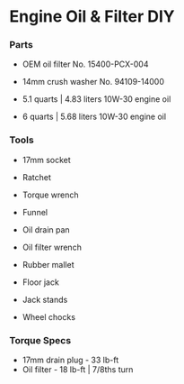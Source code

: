 # Engine Oil & Filter DIY

### Parts

- OEM oil filter
No. 15400-PCX-004

- 14mm crush washer
No. 94109-14000

- 5.1 quarts | 4.83 liters 10W-30 engine oil
- 6 quarts | 5.68 liters 10W-30 engine oil


### Tools

- 17mm socket
- Ratchet
- Torque wrench

- Funnel
- Oil drain pan
- Oil filter wrench
- Rubber mallet

- Floor jack
- Jack stands
- Wheel chocks

### Torque Specs

- 17mm drain plug - 33 lb-ft
- Oil filter - 18 lb-ft | 7/8ths turn
